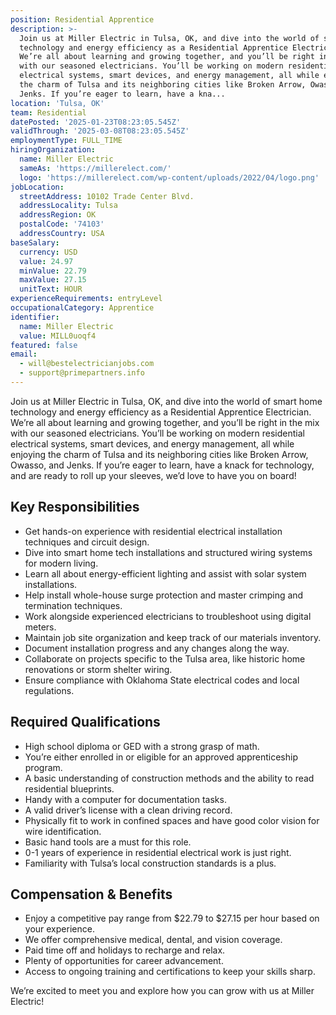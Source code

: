 ```yaml
---
position: Residential Apprentice
description: >-
  Join us at Miller Electric in Tulsa, OK, and dive into the world of smart home
  technology and energy efficiency as a Residential Apprentice Electrician.
  We’re all about learning and growing together, and you’ll be right in the mix
  with our seasoned electricians. You’ll be working on modern residential
  electrical systems, smart devices, and energy management, all while enjoying
  the charm of Tulsa and its neighboring cities like Broken Arrow, Owasso, and
  Jenks. If you’re eager to learn, have a kna...
location: 'Tulsa, OK'
team: Residential
datePosted: '2025-01-23T08:23:05.545Z'
validThrough: '2025-03-08T08:23:05.545Z'
employmentType: FULL_TIME
hiringOrganization:
  name: Miller Electric
  sameAs: 'https://millerelect.com/'
  logo: 'https://millerelect.com/wp-content/uploads/2022/04/logo.png'
jobLocation:
  streetAddress: 10102 Trade Center Blvd.
  addressLocality: Tulsa
  addressRegion: OK
  postalCode: '74103'
  addressCountry: USA
baseSalary:
  currency: USD
  value: 24.97
  minValue: 22.79
  maxValue: 27.15
  unitText: HOUR
experienceRequirements: entryLevel
occupationalCategory: Apprentice
identifier:
  name: Miller Electric
  value: MILL0uoqf4
featured: false
email:
  - will@bestelectricianjobs.com
  - support@primepartners.info
---
```




Join us at Miller Electric in Tulsa, OK, and dive into the world of smart home technology and energy efficiency as a Residential Apprentice Electrician. We’re all about learning and growing together, and you’ll be right in the mix with our seasoned electricians. You’ll be working on modern residential electrical systems, smart devices, and energy management, all while enjoying the charm of Tulsa and its neighboring cities like Broken Arrow, Owasso, and Jenks. If you’re eager to learn, have a knack for technology, and are ready to roll up your sleeves, we’d love to have you on board!

## Key Responsibilities
- Get hands-on experience with residential electrical installation techniques and circuit design.
- Dive into smart home tech installations and structured wiring systems for modern living.
- Learn all about energy-efficient lighting and assist with solar system installations.
- Help install whole-house surge protection and master crimping and termination techniques.
- Work alongside experienced electricians to troubleshoot using digital meters.
- Maintain job site organization and keep track of our materials inventory.
- Document installation progress and any changes along the way.
- Collaborate on projects specific to the Tulsa area, like historic home renovations or storm shelter wiring.
- Ensure compliance with Oklahoma State electrical codes and local regulations.

## Required Qualifications
- High school diploma or GED with a strong grasp of math.
- You’re either enrolled in or eligible for an approved apprenticeship program.
- A basic understanding of construction methods and the ability to read residential blueprints.
- Handy with a computer for documentation tasks.
- A valid driver’s license with a clean driving record.
- Physically fit to work in confined spaces and have good color vision for wire identification.
- Basic hand tools are a must for this role.
- 0-1 years of experience in residential electrical work is just right.
- Familiarity with Tulsa’s local construction standards is a plus.

## Compensation & Benefits
- Enjoy a competitive pay range from $22.79 to $27.15 per hour based on your experience.
- We offer comprehensive medical, dental, and vision coverage.
- Paid time off and holidays to recharge and relax.
- Plenty of opportunities for career advancement.
- Access to ongoing training and certifications to keep your skills sharp.

We’re excited to meet you and explore how you can grow with us at Miller Electric!
